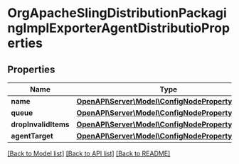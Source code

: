 # OrgApacheSlingDistributionPackagingImplExporterAgentDistributioProperties

## Properties
Name | Type | Description | Notes
------------ | ------------- | ------------- | -------------
**name** | [**OpenAPI\Server\Model\ConfigNodePropertyString**](ConfigNodePropertyString.md) |  | [optional] 
**queue** | [**OpenAPI\Server\Model\ConfigNodePropertyString**](ConfigNodePropertyString.md) |  | [optional] 
**dropInvalidItems** | [**OpenAPI\Server\Model\ConfigNodePropertyBoolean**](ConfigNodePropertyBoolean.md) |  | [optional] 
**agentTarget** | [**OpenAPI\Server\Model\ConfigNodePropertyString**](ConfigNodePropertyString.md) |  | [optional] 

[[Back to Model list]](../README.md#documentation-for-models) [[Back to API list]](../README.md#documentation-for-api-endpoints) [[Back to README]](../README.md)



